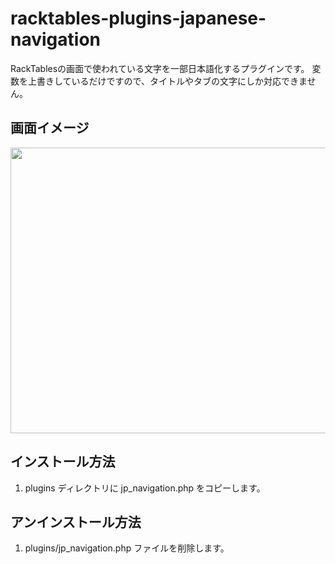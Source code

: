 # racktables-plugins-japanese-navigation

RackTablesの画面で使われている文字を一部日本語化するプラグインです。
変数を上書きしているだけですので、タイトルやタブの文字にしか対応できません。

<h2>画面イメージ</h2>
<a href="https://raw.githubusercontent.com/hipontire/racktables-plugins-japanese-navigation/jpnavi/navigation.php/snapshot.png"><img src="https://raw.githubusercontent.com/hipontire/racktables-plugins-japanese-navigation/jpnavi/navigation.php/snapshot.png" width="598" height="457"></a>


<h2>インストール方法</h2>

1. plugins ディレクトリに jp_navigation.php をコピーします。

<h2>アンインストール方法</h2>

1. plugins/jp_navigation.php ファイルを削除します。




